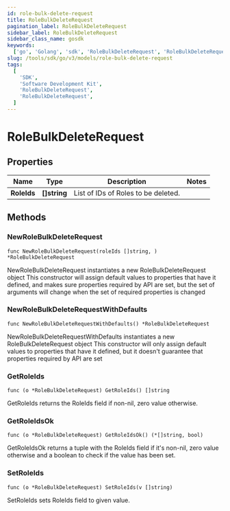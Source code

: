 ```yaml
---
id: role-bulk-delete-request
title: RoleBulkDeleteRequest
pagination_label: RoleBulkDeleteRequest
sidebar_label: RoleBulkDeleteRequest
sidebar_class_name: gosdk
keywords:
  ['go', 'Golang', 'sdk', 'RoleBulkDeleteRequest', 'RoleBulkDeleteRequest']
slug: /tools/sdk/go/v3/models/role-bulk-delete-request
tags:
  [
    'SDK',
    'Software Development Kit',
    'RoleBulkDeleteRequest',
    'RoleBulkDeleteRequest',
  ]
---
```


# RoleBulkDeleteRequest

## Properties

| Name        | Type         | Description                         | Notes |
| ----------- | ------------ | ----------------------------------- | ----- |
| **RoleIds** | **[]string** | List of IDs of Roles to be deleted. |

## Methods

### NewRoleBulkDeleteRequest

`func NewRoleBulkDeleteRequest(roleIds []string, ) *RoleBulkDeleteRequest`

NewRoleBulkDeleteRequest instantiates a new RoleBulkDeleteRequest object This constructor will assign default values to properties that have it defined, and makes sure properties required by API are set, but the set of arguments will change when the set of required properties is changed

### NewRoleBulkDeleteRequestWithDefaults

`func NewRoleBulkDeleteRequestWithDefaults() *RoleBulkDeleteRequest`

NewRoleBulkDeleteRequestWithDefaults instantiates a new RoleBulkDeleteRequest object This constructor will only assign default values to properties that have it defined, but it doesn't guarantee that properties required by API are set

### GetRoleIds

`func (o *RoleBulkDeleteRequest) GetRoleIds() []string`

GetRoleIds returns the RoleIds field if non-nil, zero value otherwise.

### GetRoleIdsOk

`func (o *RoleBulkDeleteRequest) GetRoleIdsOk() (*[]string, bool)`

GetRoleIdsOk returns a tuple with the RoleIds field if it's non-nil, zero value otherwise and a boolean to check if the value has been set.

### SetRoleIds

`func (o *RoleBulkDeleteRequest) SetRoleIds(v []string)`

SetRoleIds sets RoleIds field to given value.
